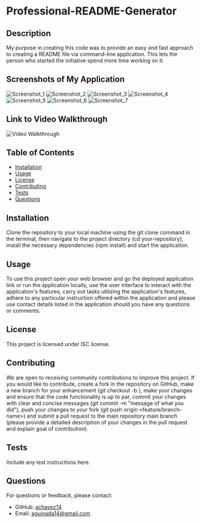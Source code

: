 
# Professional-README-Generator

## Description
My purpose in creating this code was to provide an easy and fast approach to creating a README file via command-line application. This lets the person who started the initiative spend more time working on it.

## Screenshots of My Application

![Screenshot_1](./assets/images/Screenshot_(1).png)
![Screenshot_2](./assets/images/Screenshot_(2).png)
![Screenshot_3](./assets/images/Screenshot_(3).png)
![Screenshot_4](./assets/images/Screenshot_(4).png)
![Screenshot_5](./assets/images/Screenshot_(5).png)
![Screenshot_6](./assets/images/Screenshot_(6).png)
![Screenshot_7](./assets/images/Screenshot_(7).png)

## Link to Video Walkthrough

![Video Walkthrough](https://drive.google.com/file/d/1T2gry2G8zpN2OYxM6B1UKG-2WCp8ws42/view)

## Table of Contents
- [Installation](#installation)
- [Usage](#usage)
- [License](#license)
- [Contributing](#contributing)
- [Tests](#tests)
- [Questions](#questions)

## Installation
Clone the repository to your local machine using the git clone command in the terminal, then navigate to the project directory (cd your-repository), install the necessary dependencies (npm install) and start the application.

## Usage
To use this project open your web browser and go the deployed application link or run the application locally, use the user interface to interact with the application's features, carry out tasks utilizing the application's features, adhere to any particular instruction offered within the application and please use contact details listed in the application should you have any questions or comments.

## License
This project is licensed under ISC license.

## Contributing
We are open to receiving community contributions to improve this project. If you would like to contribute, create a fork in the repository on GitHub, make a new branch for your enhancement (git checkout -b ), make your changes and ensure that the code functionality is up to par, commit your changes with clear and concise messages (git commit -m "message of what you did"), push your changes to your fork (git push origin <feature/branch-name>) and submit a pull request to the main repository main branch (please provide a detailed description of your changes in the pull request and explain goal of contribution).

## Tests
Include any test instructions here.

## Questions
For questions or feedback, please contact:
- GitHub: [achavez14](https://github.com/achavez14)
- Email: aguinada14@gmail.com
